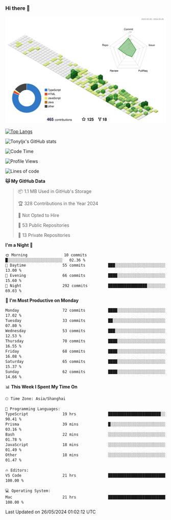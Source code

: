 ### Hi there 👋

![](./profile-3d-contrib/profile-green-animate.svg)

 

[![Top Langs](https://github-readme-stats.vercel.app/api/top-langs/?username=tonyljx)](https://github.com/anuraghazra/github-readme-stats)

![Tonyljx's GitHub stats](https://github-readme-stats.vercel.app/api?username=tonyljx&theme=default&show_icons=true)

 

<!--START_SECTION:waka-->
![Code Time](http://img.shields.io/badge/Code%20Time-373%20hrs%205%20mins-blue)

![Profile Views](http://img.shields.io/badge/Profile%20Views-3-blue)

![Lines of code](https://img.shields.io/badge/From%20Hello%20World%20I%27ve%20Written-413.4%20thousand%20lines%20of%20code-blue)

**🐱 My GitHub Data** 

> 📦 1.1 MB Used in GitHub's Storage 
 > 
> 🏆 328 Contributions in the Year 2024
 > 
> 🚫 Not Opted to Hire
 > 
> 📜 53 Public Repositories 
 > 
> 🔑 13 Private Repositories 
 > 
**I'm a Night 🦉** 

```text
🌞 Morning                10 commits          █░░░░░░░░░░░░░░░░░░░░░░░░   02.36 % 
🌆 Daytime                55 commits          ███░░░░░░░░░░░░░░░░░░░░░░   13.00 % 
🌃 Evening                66 commits          ████░░░░░░░░░░░░░░░░░░░░░   15.60 % 
🌙 Night                  292 commits         █████████████████░░░░░░░░   69.03 % 
```
📅 **I'm Most Productive on Monday** 

```text
Monday                   72 commits          ████░░░░░░░░░░░░░░░░░░░░░   17.02 % 
Tuesday                  33 commits          ██░░░░░░░░░░░░░░░░░░░░░░░   07.80 % 
Wednesday                53 commits          ███░░░░░░░░░░░░░░░░░░░░░░   12.53 % 
Thursday                 70 commits          ████░░░░░░░░░░░░░░░░░░░░░   16.55 % 
Friday                   68 commits          ████░░░░░░░░░░░░░░░░░░░░░   16.08 % 
Saturday                 65 commits          ████░░░░░░░░░░░░░░░░░░░░░   15.37 % 
Sunday                   62 commits          ████░░░░░░░░░░░░░░░░░░░░░   14.66 % 
```


📊 **This Week I Spent My Time On** 

```text
🕑︎ Time Zone: Asia/Shanghai

💬 Programming Languages: 
TypeScript               19 hrs              ███████████████████████░░   90.41 % 
Prisma                   39 mins             █░░░░░░░░░░░░░░░░░░░░░░░░   03.16 % 
Bash                     22 mins             ░░░░░░░░░░░░░░░░░░░░░░░░░   01.78 % 
JavaScript               18 mins             ░░░░░░░░░░░░░░░░░░░░░░░░░   01.49 % 
Other                    18 mins             ░░░░░░░░░░░░░░░░░░░░░░░░░   01.47 % 

🔥 Editors: 
VS Code                  21 hrs              █████████████████████████   100.00 % 

💻 Operating System: 
Mac                      21 hrs              █████████████████████████   100.00 % 
```


 Last Updated on 26/05/2024 01:02:12 UTC
<!--END_SECTION:waka-->

